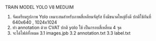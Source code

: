 TRAIN MODEL YOLO V8 MEDUIM

1. จัดเตรียมรูปภาพ Yolo เหมาะสมสำหรับภาพสี่เหลียมจัตุรัส ยิ่งมีขนาดใหญ่ยิ่งดี ปกติใช้กันที่ 640x640 , 1024x1024
2. ทำ annotation ด้วย CVAT ปกติ yolo ใช้ เป็นกรอบสี่เหลี่ยม 4 จุด
3. จะได้ไฟล์ทั้งหมด
   3.1 images.jpb
   3.2 annotation.txt
   3.3 label.txt

